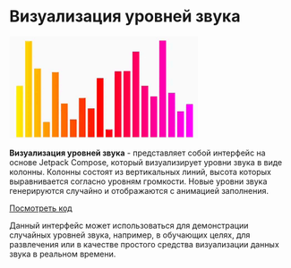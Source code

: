 # Визуализация уровней звука
![Alt-текст](https://github.com/Inna1Sliva/CustomView/blob/main/assets/audiolevel_mini.gif "audioLevel")

**Визуализация уровней звука** - представляет собой интерфейс на основе Jetpack Compose, который визуализирует уровни звука в виде колонны. Колонны состоят из вертикальных линий, высота которых выравнивается согласно уровням громкости. Новые уровни звука генерируются случайно и отображаются с анимацией заполнения.

[Посмотреть код](https://github.com/Inna1Sliva/CustomView/blob/main/code/AudioLevel.kt)

Данный интерфейс может использоваться для демонстрации случайных уровней звука, например, в обучающих целях, для развлечения или в качестве простого средства визуализации данных звука в реальном времени.


